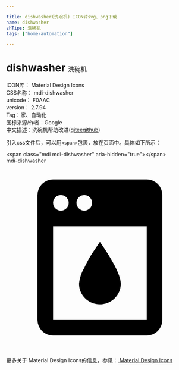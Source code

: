 ```yaml
---

title: dishwasher(洗碗机) ICON转svg、png下载
name: dishwasher
zhTips: 洗碗机
tags: ["home-automation"]

---
```


# dishwasher  <small style="font-size: 60%;font-weight: 100">洗碗机</small>


<div class="detail-page">
<p>
<span>
ICON库：
<span class="badge-secondary badge">Material Design Icons</span> 
</span>
<br/>
<span>
CSS名称：
<span class="badge-secondary badge">mdi-dishwasher</span> 
</span>
<br/>
<span>
unicode：
<span class="badge-secondary badge">F0AAC</span> 
<copy-btn content='F0AAC' btn-title=""></copy-btn>
<copy-btn :content='String.fromCodePoint(parseInt("F0AAC", 16))' btn-title="复制U"></copy-btn>
</span>
<br/>
<span>
version：
<span class="badge-secondary badge">2.7.94</span> 
</span><br/><span>Tag：<span class="badge-light badge"><router-link to="/tags/home-automation.html">家、自动化</router-link></span></span>
<br/>
<span>图标来源/作者：<span class="badge-light badge">Google</span></span> 
<br/>
<span class="zh-detail">中文描述：<span class="badge-primary badge">洗碗机</span><span class="help-link"><span>帮助改进</span>(<a href="https://gitee.com/liuwave/icon-helper/edit/master/json/material/dishwasher.json" target="_blank" rel="noopener noreferrer">gitee</a><a href="https://github.com/liuwave/icon-helper/edit/master/json/material/dishwasher.json" target="_blank" rel="noopener noreferrer">github</a></span>)</span><br/>
</p>
</div>
<div class="alert alert-dark">
  <i class="mdi mdi-dishwasher mdi-48px"></i>
  <i class="mdi mdi-dishwasher mdi-36px"></i>
  <i class="mdi mdi-dishwasher mdi-24px"></i>
  <i class="mdi mdi-dishwasher mdi-18px"></i>
</div>
<div>
  <p>引入css文件后，可以用<code>&lt;span&gt;</code>包裹，放在页面中。具体如下所示：    
  </p>
  <div class="alert alert-primary" style="font-size: 14px">
    &lt;span class="mdi mdi-dishwasher" aria-hidden="true"&gt;&lt;/span&gt;
    <copy-btn content='<span class="mdi mdi-dishwasher" aria-hidden="true"></span>'></copy-btn>
  </div>
  <div class="alert alert-secondary">
    <i class="mdi mdi-dishwasher"
    style="font-size: 24px"
    aria-hidden="true"></i> mdi-dishwasher
    <copy-btn content="mdi-dishwasher" btn-title="复制图标名称"></copy-btn>
  </div>
</div>
<div id="svg" class="svg-wrap">
<svg xmlns="http://www.w3.org/2000/svg" viewBox="0 0 24 24"><path d="M18,2H6A2,2 0 0,0 4,4V20A2,2 0 0,0 6,22H18A2,2 0 0,0 20,20V4A2,2 0 0,0 18,2M10,4A1,1 0 0,1 11,5A1,1 0 0,1 10,6A1,1 0 0,1 9,5A1,1 0 0,1 10,4M7,4A1,1 0 0,1 8,5A1,1 0 0,1 7,6A1,1 0 0,1 6,5A1,1 0 0,1 7,4M18,20H6V8H18V20M14.67,15.33C14.69,16.03 14.41,16.71 13.91,17.21C12.86,18.26 11.15,18.27 10.09,17.21C9.59,16.71 9.31,16.03 9.33,15.33C9.4,14.62 9.63,13.94 10,13.33C10.37,12.5 10.81,11.73 11.33,11L12,10C13.79,12.59 14.67,14.36 14.67,15.33" /></svg>
</div>
<detail full-name='mdi-dishwasher'></detail>
    
<div><p>更多关于 Material Design Icons的信息，参见：<a target="_blank" href="https://iconhelper.cn/material.html"> Material Design Icons</a>
</p></div>
